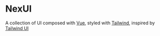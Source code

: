 # NexUI

A collection of UI composed with [Vue](https://vuejs.org/), styled with [Tailwind](https://tailwindcss.com/), inspired by [Tailwind UI](https://tailwindui.com/)